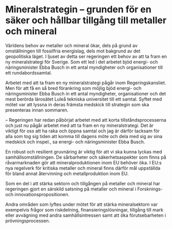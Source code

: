 # Mineralstrategin – grunden för en säker och hållbar tillgång till metaller och mineral

Världens behov av metaller och mineral ökar, dels på grund av omställningen till fossilfria energislag, dels mot bakgrund av det geopolitiska läget. I ljuset av detta ser regeringen ett behov av att ta fram en ny mineralstrategi för Sverige. Som ett led i det arbetet bjöd energi- och näringsminister Ebba Busch in ett antal myndigheter och organisationer till ett rundabordssamtal.

Arbetet med att ta fram en ny mineralstrategi pågår inom Regeringskansliet. Men för att få en så bred förankring som möjlig bjöd energi- och näringsminister Ebba Busch in ett antal myndigheter, organisationer och det mest berörda lärosätet Luleå tekniska universitet till ett samtal. Syftet med mötet var att lyssna in deras främsta medskick till strategin som ska presenteras innan sommaren.

– Regeringen har redan påbörjat arbetet med att korta tillståndsprocesserna och just nu pågår arbetet med att ta fram en ny mineralstrategi. Det är viktigt för oss att ha raka och öppna samtal och jag är därför tacksam för alla som tog sig tiden att komma till dagens möte och dela med sig av sina medskick och inspel., sa energi- och näringsminister Ebba Busch.

En robust och resilient gruvnäring är viktig för att vi ska kunna lyckas med samhällsomställningen. De sårbarheter och säkerhetsaspekter som finns på råvarmarknaden gör att mineralproduktionen inom EU behöver öka. I EU:s nya regelverk för kritiska metaller och mineral finns därför mål uppställda för bland annat återvinning och metallproduktion inom EU.

Som en del i att stärka sektorn och tillgången på metaller och mineral har regeringen gjort en särskild satsning på metaller och mineral i Forsknings- och innovationspropositionen.

Andra områden som lyftes under mötet för att stärka mineralsektorn var exempelvis frågor som riskdelning, finansieringslösningar, tillgång till mark eller avvägning med andra samhällsintressen samt att öka förutsebarheten i prövningsprocessen.
